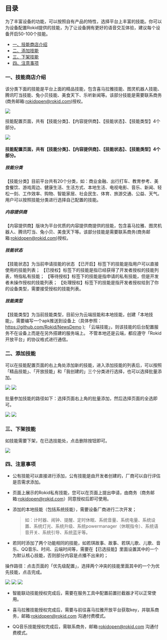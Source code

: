 ## 目录

为了丰富设备的功能，可以按照自有产品的特性，选择平台上丰富的技能。你可以为设备配置Rokid提供的技能，为了让设备拥有更好的语音交互体验，建议每个设备开启50-100个技能。

* [一、技能商店介绍](#一、技能商店介绍)
* [二、添加技能](#二、添加技能)
* [三、下架技能](#三、下架技能)
* [四、注意事项](#四、注意事项)


### 一、技能商店介绍

该分类下面的技能是平台上面的精品技能，包含喜马拉雅技能、图灵机器人技能、腾讯叮当技能、兔小贝技能、美食天下、乐听新闻等。该部分技能是需要联系商务(商务邮箱:rokidopen@rokid.com)授权。

![](images/storestep11.jpg)

技能配置页面，共有【技能分类】、【内容提供商】、【技能状态】、【技能类型】4个部分。

![](images/storeskill.jpg)

#### 技能配置页面，共有【技能分类】、【内容提供商】、【技能状态】、【技能类型】4个部分。

##### 技能分类

【技能分类】目前平台共有20个分类，如：商业金融、出行打车、教育参考、美食餐饮、游戏周边、健康生活、生活方式、本地生活、电视电影、音乐、新闻、轻松一刻、工作效率、购物、智能家居、社会民生、体育、旅游交通、公益、天气。用户可以按照技能分类进行选择自己配置的技能。

##### 内容提供商

【内容提供商】版块为平台优质的内容提供商提供的技能，包含喜马拉雅、图灵机器人、腾讯叮当、兔小贝、美食天下等。该部分技能是需要联系商务(商务邮箱:rokidopen@rokid.com)授权。


##### 技能状态

【技能状态】为当前申请技能的状态
【已开启】标签下的技能是指用户可以直接使用的技能列表；
【已授权】标签下的技能是指已经获得了开发者授权的技能列表，特指私有技能；
【等待授权】标签下的技能是指申请的私有技能，但是开发者未操作授权的技能列表；
【处理授权】标签下的技能是指开发者授权给到了你的设备类型，需要接受授权的技能列表。

##### 技能类型

【技能类型】为当前技能类型，目前分为云端技能和本地技能，创建「本地技能」，需要编写一个apk推送到设备上（具体参照：https://github.com/Rokid/NewsDemo ); 「云端技能」，则该技能的后台配置服务不在设备上而是在另外搭建的服务端上。 不管本地还是云端，都应遵守「Rokid开放平台」的协议格式进行通信。


### 二、添加技能

可以在技能配置页面的右上角处添加新的技能，进入添加技能的列表后，可以按照「精品技能」、「开放技能」和「我创建的」三个分类进行选择，也可以选择批量添加。

![](images/storestep12.jpg)
![](images/addskill11.jpg)

批量参加技能的路径如下：选择页面右上角的批量添加，然后选择页面的全选即可。

![](images/addskill15.jpg)
![](images/addskill18.jpg)


### 三、下架技能

如技能需要下架，在已选技能处，点击删除按钮即可。

![](images/delate.jpg)


### 四、注意事项

- 公有技能可以直接进行添加，公有技能是由开发者创建的，厂商可以自行评估是否需求添加。

- 页面上展示的Rokid私有技能，您可以在页面上提出申请，由商务（商务邮箱:rokidopen@rokid.com）同意授权后即可使用。

- 添加的本地技能（包括系统技能），需要设备厂商进行二次开发；

  > 如：计时器、闹钟、提醒、定时休眠、系统音量、系统电量、系统设置、系统灯光、系统升级、系统powermanager（休眠指令）、系统语音开关、系统引导、系统蓝牙等。

- 若同时添加了两个功能相同的技能，如若琪故事、故事、若琪儿歌、儿歌、音乐、QQ音乐、时间、云端时间等，需要在【已选技能】里面设置其中的一个为默认核心技能，否则部分内容是点播不出来的；

操作路径：点击页面的「优先级配置」，选择两个冲突的技能里面其中的一个为优先技能，点击完成。

![](images/previous.jpg)
![](images/previous2.jpg)
![](images/previous3.jpg)

- 智能联动技能授权完成后，需要在服务工具中配置前置拦截器才可以正常使用。

- 喜马拉雅技能授权完成后，需要与前往喜马拉雅开放平台获取key，并联系商务，邮箱:rokidopen@rokid.com 沟通付费模式。

- QQ音乐技能授权完成后，需联系商务，邮箱:rokidopen@rokid.com 沟通付费模式。
